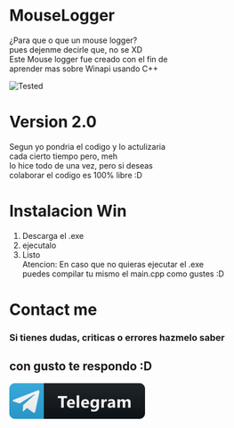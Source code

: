 # MouseLogger
¿Para que o que un mouse logger? </br>
pues dejenme decirle que, no se XD </br>
Este Mouse logger fue creado con el fin de </br>
aprender mas sobre Winapi usando C++ </br>

![Tested](https://img.shields.io/badge/Tested-Windows-blue)

# Version 2.0
Segun yo pondria el codigo y lo actulizaria </br>
cada cierto tiempo pero, meh </br>
lo hice todo de una vez, pero si deseas </br>
colaborar el codigo es 100% libre :D

# Instalacion Win
1. Descarga el .exe
2. ejecutalo
3. Listo </br>
Atencion: 
 En caso que no quieras ejecutar el .exe </br>
puedes compilar tu mismo el main.cpp como gustes :D

# Contact me
### Si tienes dudas, criticas o errores hazmelo saber </br>
## con gusto te respondo :D </br>
[![testers](https://raw.githubusercontent.com/MikeCodesDotNET/ColoredBadges/master/svg/social/telegram.svg)](https://t.me/HackForAll1)

